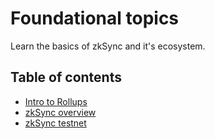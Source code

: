 # Foundational topics

Learn the basics of zkSync and it's ecosystem.


## Table of contents

- [Intro to Rollups](./fundamentals/rollups.md)
- [zkSync overview](./fundamentals/zkSync.md)
- [zkSync testnet](./fundamentals/testnet.md)


